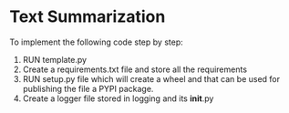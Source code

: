 # Text Summarization

To implement the following code step by step:

1. RUN template.py
2. Create a requirements.txt file and store all the requirements 
3. RUN setup.py file which will create a wheel and that can be used for publishing the file a PYPI package.
4. Create a logger file stored in logging and its __init__.py


